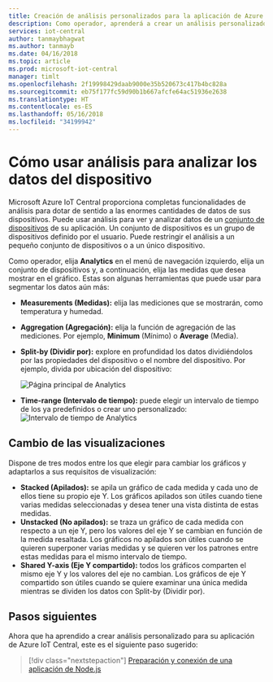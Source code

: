 ```yaml
---
title: Creación de análisis personalizados para la aplicación de Azure IoT Central | Microsoft Docs
description: Como operador, aprenderá a crear un análisis personalizado para su aplicación de Azure IoT Central.
services: iot-central
author: tanmaybhagwat
ms.author: tanmayb
ms.date: 04/16/2018
ms.topic: article
ms.prod: microsoft-iot-central
manager: timlt
ms.openlocfilehash: 2f19998429daab9000e35b520673c417b4bc828a
ms.sourcegitcommit: eb75f177fc59d90b1b667afcfe64ac51936e2638
ms.translationtype: HT
ms.contentlocale: es-ES
ms.lasthandoff: 05/16/2018
ms.locfileid: "34199942"
---
```

# <a name="how-to-use-analytics-to-analyze-your-device-data"></a>Cómo usar análisis para analizar los datos del dispositivo

Microsoft Azure IoT Central proporciona completas funcionalidades de análisis para dotar de sentido a las enormes cantidades de datos de sus dispositivos. Puede usar análisis para ver y analizar datos de un [conjunto de dispositivos](howto-use-device-sets.md) de su aplicación. Un conjunto de dispositivos es un grupo de dispositivos definido por el usuario. Puede restringir el análisis a un pequeño conjunto de dispositivos o a un único dispositivo.

Como operador, elija **Analytics** en el menú de navegación izquierdo, elija un conjunto de dispositivos y, a continuación, elija las medidas que desea mostrar en el gráfico. Estas son algunas herramientas que puede usar para segmentar los datos aún más:

* **Measurements (Medidas):** elija las mediciones que se mostrarán, como temperatura y humedad.
* **Aggregation (Agregación):** elija la función de agregación de las mediciones. Por ejemplo, **Minimum** (Mínimo) o **Average** (Media).
* **Split-by (Dividir por):** explore en profundidad los datos dividiéndolos por las propiedades del dispositivo o el nombre del dispositivo. Por ejemplo, divida por ubicación del dispositivo:

     ![Página principal de Analytics](media\howto-create-analytics\analytics-main.png)

* **Time-range (Intervalo de tiempo):** puede elegir un intervalo de tiempo de los ya predefinidos o crear uno personalizado: ![Intervalo de tiempo de Analytics](media\howto-create-analytics\analytics-time-range.png)

## <a name="change-the-visualizations"></a>Cambio de las visualizaciones

Dispone de tres modos entre los que elegir para cambiar los gráficos y adaptarlos a sus requisitos de visualización:

* **Stacked (Apilados):** se apila un gráfico de cada medida y cada uno de ellos tiene su propio eje Y. Los gráficos apilados son útiles cuando tiene varias medidas seleccionadas y desea tener una vista distinta de estas medidas.
* **Unstacked (No apilados):** se traza un gráfico de cada medida con respecto a un eje Y, pero los valores del eje Y se cambian en función de la medida resaltada. Los gráficos no apilados son útiles cuando se quieren superponer varias medidas y se quieren ver los patrones entre estas medidas para el mismo intervalo de tiempo.
* **Shared Y-axis (Eje Y compartido):** todos los gráficos comparten el mismo eje Y y los valores del eje no cambian. Los gráficos de eje Y compartido son útiles cuando se quiere examinar una única medida mientras se dividen los datos con Split-by (Dividir por).

## <a name="next-steps"></a>Pasos siguientes

Ahora que ha aprendido a crear análisis personalizado para su aplicación de Azure IoT Central, este es el siguiente paso sugerido:

> [!div class="nextstepaction"]
> [Preparación y conexión de una aplicación de Node.js](howto-connect-nodejs.md)